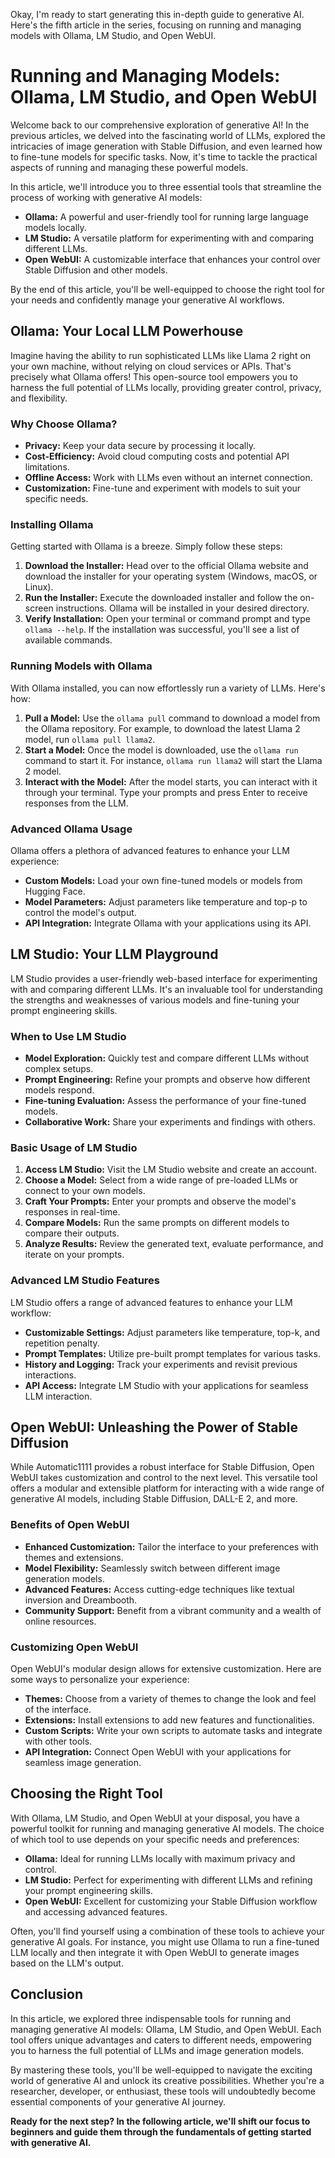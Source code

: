 Okay, I'm ready to start generating this in-depth guide to generative AI. Here's the fifth article in the series, focusing on running and managing models with Ollama, LM Studio, and Open WebUI. 

#  Running and Managing Models: Ollama, LM Studio, and Open WebUI

Welcome back to our comprehensive exploration of generative AI! In the previous articles, we delved into the fascinating world of LLMs, explored the intricacies of image generation with Stable Diffusion, and even learned how to fine-tune models for specific tasks. Now, it's time to tackle the practical aspects of running and managing these powerful models.

In this article, we'll introduce you to three essential tools that streamline the process of working with generative AI models:

* **Ollama:** A powerful and user-friendly tool for running large language models locally.
* **LM Studio:** A versatile platform for experimenting with and comparing different LLMs.
* **Open WebUI:** A customizable interface that enhances your control over Stable Diffusion and other models.

By the end of this article, you'll be well-equipped to choose the right tool for your needs and confidently manage your generative AI workflows.

## Ollama: Your Local LLM Powerhouse

Imagine having the ability to run sophisticated LLMs like Llama 2 right on your own machine, without relying on cloud services or APIs. That's precisely what Ollama offers! This open-source tool empowers you to harness the full potential of LLMs locally, providing greater control, privacy, and flexibility.

### Why Choose Ollama?

* **Privacy:** Keep your data secure by processing it locally.
* **Cost-Efficiency:** Avoid cloud computing costs and potential API limitations.
* **Offline Access:** Work with LLMs even without an internet connection.
* **Customization:** Fine-tune and experiment with models to suit your specific needs.

### Installing Ollama

Getting started with Ollama is a breeze. Simply follow these steps:

1. **Download the Installer:** Head over to the official Ollama website and download the installer for your operating system (Windows, macOS, or Linux).
2. **Run the Installer:** Execute the downloaded installer and follow the on-screen instructions. Ollama will be installed in your desired directory.
3. **Verify Installation:** Open your terminal or command prompt and type `ollama --help`. If the installation was successful, you'll see a list of available commands.

### Running Models with Ollama

With Ollama installed, you can now effortlessly run a variety of LLMs. Here's how:

1. **Pull a Model:** Use the `ollama pull` command to download a model from the Ollama repository. For example, to download the latest Llama 2 model, run `ollama pull llama2`.
2. **Start a Model:** Once the model is downloaded, use the `ollama run` command to start it. For instance, `ollama run llama2` will start the Llama 2 model.
3. **Interact with the Model:** After the model starts, you can interact with it through your terminal. Type your prompts and press Enter to receive responses from the LLM.

### Advanced Ollama Usage

Ollama offers a plethora of advanced features to enhance your LLM experience:

* **Custom Models:**  Load your own fine-tuned models or models from Hugging Face.
* **Model Parameters:**  Adjust parameters like temperature and top-p to control the model's output.
* **API Integration:** Integrate Ollama with your applications using its API.

## LM Studio: Your LLM Playground

LM Studio provides a user-friendly web-based interface for experimenting with and comparing different LLMs. It's an invaluable tool for understanding the strengths and weaknesses of various models and fine-tuning your prompt engineering skills.

### When to Use LM Studio

* **Model Exploration:** Quickly test and compare different LLMs without complex setups.
* **Prompt Engineering:**  Refine your prompts and observe how different models respond.
* **Fine-tuning Evaluation:** Assess the performance of your fine-tuned models.
* **Collaborative Work:** Share your experiments and findings with others.

### Basic Usage of LM Studio

1. **Access LM Studio:** Visit the LM Studio website and create an account.
2. **Choose a Model:** Select from a wide range of pre-loaded LLMs or connect to your own models.
3. **Craft Your Prompts:**  Enter your prompts and observe the model's responses in real-time.
4. **Compare Models:**  Run the same prompts on different models to compare their outputs.
5. **Analyze Results:**  Review the generated text, evaluate performance, and iterate on your prompts.

### Advanced LM Studio Features

LM Studio offers a range of advanced features to enhance your LLM workflow:

* **Customizable Settings:** Adjust parameters like temperature, top-k, and repetition penalty.
* **Prompt Templates:**  Utilize pre-built prompt templates for various tasks.
* **History and Logging:** Track your experiments and revisit previous interactions.
* **API Access:** Integrate LM Studio with your applications for seamless LLM interaction.

## Open WebUI: Unleashing the Power of Stable Diffusion

While Automatic1111 provides a robust interface for Stable Diffusion, Open WebUI takes customization and control to the next level. This versatile tool offers a modular and extensible platform for interacting with a wide range of generative AI models, including Stable Diffusion, DALL-E 2, and more.

### Benefits of Open WebUI

* **Enhanced Customization:** Tailor the interface to your preferences with themes and extensions.
* **Model Flexibility:**  Seamlessly switch between different image generation models.
* **Advanced Features:**  Access cutting-edge techniques like textual inversion and Dreambooth.
* **Community Support:**  Benefit from a vibrant community and a wealth of online resources.

### Customizing Open WebUI

Open WebUI's modular design allows for extensive customization. Here are some ways to personalize your experience:

* **Themes:**  Choose from a variety of themes to change the look and feel of the interface.
* **Extensions:**  Install extensions to add new features and functionalities.
* **Custom Scripts:**  Write your own scripts to automate tasks and integrate with other tools.
* **API Integration:**  Connect Open WebUI with your applications for seamless image generation.

## Choosing the Right Tool

With Ollama, LM Studio, and Open WebUI at your disposal, you have a powerful toolkit for running and managing generative AI models. The choice of which tool to use depends on your specific needs and preferences:

* **Ollama:** Ideal for running LLMs locally with maximum privacy and control.
* **LM Studio:** Perfect for experimenting with different LLMs and refining your prompt engineering skills.
* **Open WebUI:**  Excellent for customizing your Stable Diffusion workflow and accessing advanced features.

Often, you'll find yourself using a combination of these tools to achieve your generative AI goals. For instance, you might use Ollama to run a fine-tuned LLM locally and then integrate it with Open WebUI to generate images based on the LLM's output.

## Conclusion

In this article, we explored three indispensable tools for running and managing generative AI models: Ollama, LM Studio, and Open WebUI. Each tool offers unique advantages and caters to different needs, empowering you to harness the full potential of LLMs and image generation models.

By mastering these tools, you'll be well-equipped to navigate the exciting world of generative AI and unlock its creative possibilities. Whether you're a researcher, developer, or enthusiast, these tools will undoubtedly become essential components of your generative AI journey.

**Ready for the next step? In the following article, we'll shift our focus to beginners and guide them through the fundamentals of getting started with generative AI.**
